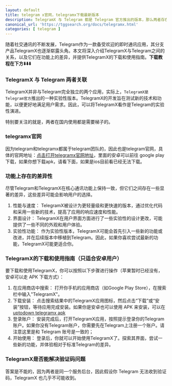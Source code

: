 ```yaml
---
layout: default
title: telegram x官网，telegramx下载最新版本
description: TelegramX 与 Telegram 都是 Telegram 官方推出的版本，那么两者存在什么关系以及功能上存在什么差异，如果想体验 telegramx下载教程和方法指引。
canonical_url: 'https://tggsearch.org/docs/telegramx.html'
categories: [ telegram ]
---
```

随着社交通讯的不断发展，Telegram作为一款备受欢迎的即时通讯应用，其分支产品TelegramX也逐渐崭露头角。本文将深入介绍TelegramX与Telegram之间的关系，以及它们在功能上的差异，并提供TelegramX的下载和使用指南。<b>下载教程在下方⬇️⬇️⬇️</b>

### TelegramX 与 Telegram 两者关联
TelegramX并非与Telegram完全独立的两个应用，实际上，`TelegramX是Telegram官方`推出的一种实验性版本。TelegramX的开发旨在测试新的技术和功能，以便更好地满足用户需求。因此，可以将TelegramX看作是Telegram的实验性演进。

<p class="red-text-word">
特别要关注的就是，两者在国内使用都是需要梯子的。
</p>

### telegramx官网
因为telegram和telegramx都属于telegram团队的，因此也是telegram官网，具体的官网地址：[点击打开telegramx官网地址](./302.html?target=https://telegram.org/blog/telegram-x)，里面的安卓可以前往 google play下载，如果你想下载apk，请看下面，如果是ios目前看已经无法下载。

### 功能上存在的差异性
尽管Telegram和TelegramX在核心通讯功能上保持一致，但它们之间存在一些显著的差异，这些差异可能会影响用户的选择。

1. 性能与速度： TelegramX被设计为更轻量级和更快速的版本，通过优化代码和采用一些新的技术，提高了应用的响应速度和性能。
2. 界面设计： TelegramX在用户界面方面进行了一些实验性的设计更改，可能提供了一些不同的外观和用户体验。
3. 实验性功能： 作为实验性版本，TelegramX可能会首先引入一些新的功能或改进，并在后续版本中移植到Telegram。因此，如果你喜欢尝试最新的功能，TelegramX可能更适合你。

### TelegramX的下载和使用指南（只适合安卓用户）
要下载和使用TelegramX，你可以按照以下步骤进行操作（苹果暂时已经没有，安卓可以走 APK 下载方式）：

1. 在应用商店中搜索： 打开你手机的应用商店（如Google Play Store），在搜索栏中输入"TelegramX"。
2. 下载安装： 点击搜索结果中的TelegramX应用图标，然后点击“下载”或“安装”按钮，等待应用完成安装。如果你是安卓也可以使用 APK 来安装，可以在 [uptodown telegramx apk](./302.html?target=https://telegram-x.cn.uptodown.com/android)
3. 登录账户： 安装完成后，打开TelegramX应用，按照提示登录你的Telegram账户。如果你没有Telegram账户，你需要先在Telegram上注册一个账户。请注意这里是和 Telegram 账号是一致的；
4. 开始使用： 登录后，你就可以开始使用TelegramX了。探索其界面，尝试一些新的功能，并体验相对于标准Telegram的差异。

### TelegramX是否能解决验证码问题
答案是不能的，因为两者是同一个服务后台，因此假设你 Telegram 无法收到验证码，TelegramX 也几乎不可能收到。